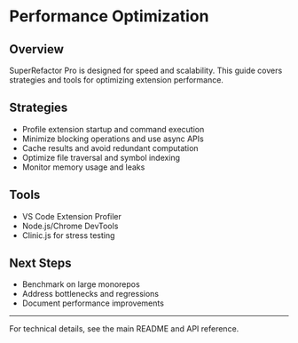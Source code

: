 # Performance Optimization

## Overview

SuperRefactor Pro is designed for speed and scalability. This guide covers strategies and tools for optimizing extension performance.

## Strategies

- Profile extension startup and command execution
- Minimize blocking operations and use async APIs
- Cache results and avoid redundant computation
- Optimize file traversal and symbol indexing
- Monitor memory usage and leaks

## Tools

- VS Code Extension Profiler
- Node.js/Chrome DevTools
- Clinic.js for stress testing

## Next Steps

- Benchmark on large monorepos
- Address bottlenecks and regressions
- Document performance improvements

---

For technical details, see the main README and API reference.
